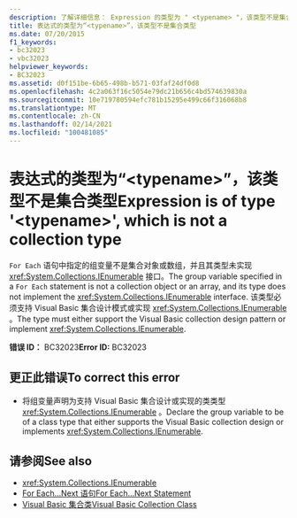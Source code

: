 ```yaml
---
description: 了解详细信息： Expression 的类型为 " <typename> "，该类型不是集合类型
title: 表达式的类型为“<typename>”，该类型不是集合类型
ms.date: 07/20/2015
f1_keywords:
- bc32023
- vbc32023
helpviewer_keywords:
- BC32023
ms.assetid: d0f151be-6b65-498b-b571-03faf24df0d8
ms.openlocfilehash: 4c2a063f16c5054e79dc21b656c4bd574639830a
ms.sourcegitcommit: 10e719780594efc781b15295e499c66f316068b8
ms.translationtype: MT
ms.contentlocale: zh-CN
ms.lasthandoff: 02/14/2021
ms.locfileid: "100481085"
---
```

# <a name="expression-is-of-type-typename-which-is-not-a-collection-type"></a><span data-ttu-id="6d248-103">表达式的类型为“\<typename>”，该类型不是集合类型</span><span class="sxs-lookup"><span data-stu-id="6d248-103">Expression is of type '\<typename>', which is not a collection type</span></span>

<span data-ttu-id="6d248-104">`For Each` 语句中指定的组变量不是集合对象或数组，并且其类型未实现 <xref:System.Collections.IEnumerable> 接口。</span><span class="sxs-lookup"><span data-stu-id="6d248-104">The group variable specified in a `For Each` statement is not a collection object or an array, and its type does not implement the <xref:System.Collections.IEnumerable> interface.</span></span> <span data-ttu-id="6d248-105">该类型必须支持 Visual Basic 集合设计模式或实现 <xref:System.Collections.IEnumerable> 。</span><span class="sxs-lookup"><span data-stu-id="6d248-105">The type must either support the Visual Basic collection design pattern or implement <xref:System.Collections.IEnumerable>.</span></span>  
  
 <span data-ttu-id="6d248-106">**错误 ID：** BC32023</span><span class="sxs-lookup"><span data-stu-id="6d248-106">**Error ID:** BC32023</span></span>  
  
## <a name="to-correct-this-error"></a><span data-ttu-id="6d248-107">更正此错误</span><span class="sxs-lookup"><span data-stu-id="6d248-107">To correct this error</span></span>  
  
- <span data-ttu-id="6d248-108">将组变量声明为支持 Visual Basic 集合设计或实现的类类型 <xref:System.Collections.IEnumerable> 。</span><span class="sxs-lookup"><span data-stu-id="6d248-108">Declare the group variable to be of a class type that either supports the Visual Basic collection design or implements <xref:System.Collections.IEnumerable>.</span></span>  
  
## <a name="see-also"></a><span data-ttu-id="6d248-109">请参阅</span><span class="sxs-lookup"><span data-stu-id="6d248-109">See also</span></span>

- <xref:System.Collections.IEnumerable>
- [<span data-ttu-id="6d248-110">For Each...Next 语句</span><span class="sxs-lookup"><span data-stu-id="6d248-110">For Each...Next Statement</span></span>](../language-reference/statements/for-each-next-statement.md)
- [<span data-ttu-id="6d248-111">Visual Basic 集合类</span><span class="sxs-lookup"><span data-stu-id="6d248-111">Visual Basic Collection Class</span></span>](../programming-guide/concepts/collections.md#visual-basic-collection-class)
